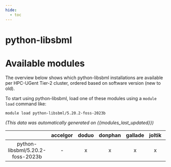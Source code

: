 ```yaml
---
hide:
  - toc
---
```


python-libsbml
==============

# Available modules


The overview below shows which python-libsbml installations are available per HPC-UGent Tier-2 cluster, ordered based on software version (new to old).

To start using python-libsbml, load one of these modules using a `module load` command like:

```shell
module load python-libsbml/5.20.2-foss-2023b
```

*(This data was automatically generated on {{modules_last_updated}})*  

| |accelgor|doduo|donphan|gallade|joltik|shinx|
| :---: | :---: | :---: | :---: | :---: | :---: | :---: |
|python-libsbml/5.20.2-foss-2023b|-|x|x|x|x|-|
